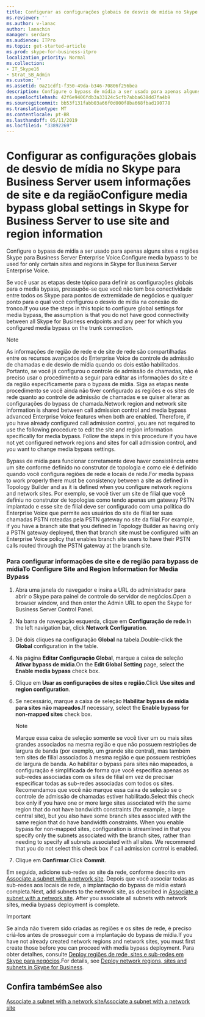 ```yaml
---
title: Configurar as configurações globais de desvio de mídia no Skype para Business Server usem informações de site e da região
ms.reviewer: ''
ms.author: v-lanac
author: lanachin
manager: serdars
ms.audience: ITPro
ms.topic: get-started-article
ms.prod: skype-for-business-itpro
localization_priority: Normal
ms.collection:
- IT_Skype16
- Strat_SB_Admin
ms.custom: ''
ms.assetid: 0a21cdf1-f350-49da-b346-70806f256bea
description: Configure o bypass de mídia a ser usado para apenas alguns sites e regiões Skype para Business Server Enterprise Voice.
ms.openlocfilehash: 42f6e9406fdb3a33124c5cfb7abba638dd7fa4b9
ms.sourcegitcommit: bb53f131fabb03a66f0d000f8ba668fbad190778
ms.translationtype: MT
ms.contentlocale: pt-BR
ms.lasthandoff: 05/11/2019
ms.locfileid: "33892269"
---
```

# <a name="configure-media-bypass-global-settings-in-skype-for-business-server-to-use-site-and-region-information"></a><span data-ttu-id="2e425-103">Configurar as configurações globais de desvio de mídia no Skype para Business Server usem informações de site e da região</span><span class="sxs-lookup"><span data-stu-id="2e425-103">Configure media bypass global settings in Skype for Business Server to use site and region information</span></span>
 
<span data-ttu-id="2e425-104">Configure o bypass de mídia a ser usado para apenas alguns sites e regiões Skype para Business Server Enterprise Voice.</span><span class="sxs-lookup"><span data-stu-id="2e425-104">Configure media bypass to be used for only certain sites and regions in Skype for Business Server Enterprise Voice.</span></span> 
  
 <span data-ttu-id="2e425-105">Se você usar as etapas deste tópico para definir as configurações globais para o media bypass, pressupõe-se que você não tem boa conectividade entre todos os Skype para pontos de extremidade de negócios e qualquer ponto para o qual você configurou o desvio de mídia na conexão do tronco.</span><span class="sxs-lookup"><span data-stu-id="2e425-105">If you use the steps in this topic to configure global settings for media bypass, the assumption is that you do not have good connectivity between all Skype for Business endpoints and any peer for which you configured media bypass on the trunk connection.</span></span>
  
> [!NOTE]
> <span data-ttu-id="2e425-p101">As informações de região de rede e de site de rede são compartilhadas entre os recursos avançados do Enterprise Voice de controle de admissão de chamadas e de desvio de mídia quando os dois estão habilitados. Portanto, se você já configurou o controle de admissão de chamadas, não é preciso usar o procedimento a seguir para editar as informações do site e da região especificamente para o bypass de mídia. Siga as etapas neste procedimento se você ainda não tiver configurado as regiões e os sites de rede quanto ao controle de admissão de chamadas e se quiser alterar as configurações do bypass de chamada.</span><span class="sxs-lookup"><span data-stu-id="2e425-p101">Network region and network site information is shared between call admission control and media bypass advanced Enterprise Voice features when both are enabled. Therefore, if you have already configured call admission control, you are not required to use the following procedure to edit the site and region information specifically for media bypass. Follow the steps in this procedure if you have not yet configured network regions and sites for call admission control, and you want to change media bypass settings.</span></span> 
  
<span data-ttu-id="2e425-109">Bypass de mídia para funcionar corretamente deve haver consistência entre um site conforme definido no construtor de topologia e como ele é definido quando você configura regiões de rede e locais de rede.</span><span class="sxs-lookup"><span data-stu-id="2e425-109">For media bypass to work properly there must be consistency between a site as defined in Topology Builder and as it is defined when you configure network regions and network sites.</span></span> <span data-ttu-id="2e425-110">Por exemplo, se você tiver um site de filial que você definiu no construtor de topologias como tendo apenas um gateway PSTN implantado e esse site de filial deve ser configurado com uma política do Enterprise Voice que permite aos usuários do site de filial ter suas chamadas PSTN roteadas pela PSTN gateway no site da filial.</span><span class="sxs-lookup"><span data-stu-id="2e425-110">For example, if you have a branch site that you defined in Topology Builder as having only a PSTN gateway deployed, then that branch site must be configured with an Enterprise Voice policy that enables branch site users to have their PSTN calls routed through the PSTN gateway at the branch site.</span></span>
  
### <a name="to-configure-site-and-region-information-for-media-bypass"></a><span data-ttu-id="2e425-111">Para configurar informações de site e de região para bypass de mídia</span><span class="sxs-lookup"><span data-stu-id="2e425-111">To Configure Site and Region Information for Media Bypass</span></span>

1. <span data-ttu-id="2e425-112">Abra uma janela do navegador e insira a URL do administrador para abrir o Skype para painel de controle do servidor de negócios.</span><span class="sxs-lookup"><span data-stu-id="2e425-112">Open a browser window, and then enter the Admin URL to open the Skype for Business Server Control Panel.</span></span>  
    
2. <span data-ttu-id="2e425-113">Na barra de navegação esquerda, clique em **Configuração de rede**.</span><span class="sxs-lookup"><span data-stu-id="2e425-113">In the left navigation bar, click **Network Configuration**.</span></span>
    
3. <span data-ttu-id="2e425-114">Dê dois cliques na configuração **Global** na tabela.</span><span class="sxs-lookup"><span data-stu-id="2e425-114">Double-click the **Global** configuration in the table.</span></span>
    
4. <span data-ttu-id="2e425-115">Na página **Editar Configuração Global**, marque a caixa de seleção **Ativar bypass de mídia**.</span><span class="sxs-lookup"><span data-stu-id="2e425-115">On the **Edit Global Setting** page, select the **Enable media bypass** check box.</span></span>
    
5. <span data-ttu-id="2e425-116">Clique em **Usar as configurações de sites e região**.</span><span class="sxs-lookup"><span data-stu-id="2e425-116">Click **Use sites and region configuration**.</span></span>
    
6. <span data-ttu-id="2e425-117">Se necessário, marque a caixa de seleção **Habilitar bypass de mídia para sites não mapeados**.</span><span class="sxs-lookup"><span data-stu-id="2e425-117">If necessary, select the **Enable bypass for non-mapped sites** check box.</span></span>
    
    > [!NOTE]
    > <span data-ttu-id="2e425-p103">Marque essa caixa de seleção somente se você tiver um ou mais sites grandes associados na mesma região e que não possuem restrições de largura de banda (por exemplo, um grande site central), mas também tem sites de filial associados à mesma região e que possuem restrições de largura de banda. Ao habilitar o bypass para sites não mapeados, a configuração é simplificada de forma que você especifica apenas as sub-redes associadas com os sites de filial em vez de precisar especificar todas as sub-redes associadas com todos os sites. Recomendamos que você não marque essa caixa de seleção se o controle de admissão de chamadas estiver habilitado.</span><span class="sxs-lookup"><span data-stu-id="2e425-p103">Select this check box only if you have one or more large sites associated with the same region that do not have bandwidth constraints (for example, a large central site), but you also have some branch sites associated with the same region that do have bandwidth constraints. When you enable bypass for non-mapped sites, configuration is streamlined in that you specify only the subnets associated with the branch sites, rather than needing to specify all subnets associated with all sites. We recommend that you do not select this check box if call admission control is enabled.</span></span> 
  
7. <span data-ttu-id="2e425-121">Clique em **Confirmar**.</span><span class="sxs-lookup"><span data-stu-id="2e425-121">Click **Commit**.</span></span>
    
<span data-ttu-id="2e425-p104">Em seguida, adicione sub-redes ao site da rede, conforme descrito em [Associate a subnet with a network site](deploy-network.md#BKMK_AssociateSubnets). Depois que você associar todas as sub-redes aos locais de rede, a implantação do bypass de mídia estará completa.</span><span class="sxs-lookup"><span data-stu-id="2e425-p104">Next, add subnets to the network site, as described in [Associate a subnet with a network site](deploy-network.md#BKMK_AssociateSubnets). After you associate all subnets with network sites, media bypass deployment is complete.</span></span>
> [!IMPORTANT]
> <span data-ttu-id="2e425-124">Se ainda não tiverem sido criadas as regiões e os sites de rede, é preciso criá-los antes de prosseguir com a implantação do bypass de mídia.</span><span class="sxs-lookup"><span data-stu-id="2e425-124">If you have not already created network regions and network sites, you must first create those before you can proceed with media bypass deployment.</span></span> <span data-ttu-id="2e425-125">Para obter detalhes, consulte [Deploy regiões de rede, sites e sub-redes em Skype para negócios](deploy-network.md).</span><span class="sxs-lookup"><span data-stu-id="2e425-125">For details, see [Deploy network regions, sites and subnets in Skype for Business](deploy-network.md).</span></span> 
  
## <a name="see-also"></a><span data-ttu-id="2e425-126">Confira também</span><span class="sxs-lookup"><span data-stu-id="2e425-126">See also</span></span>

[<span data-ttu-id="2e425-127">Associate a subnet with a network site</span><span class="sxs-lookup"><span data-stu-id="2e425-127">Associate a subnet with a network site</span></span>](deploy-network.md#BKMK_AssociateSubnets)

